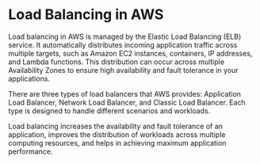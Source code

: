# Load Balancing in AWS

Load balancing in AWS is managed by the Elastic Load Balancing (ELB) service. It automatically distributes incoming application traffic across multiple targets, such as Amazon EC2 instances, containers, IP addresses, and Lambda functions. This distribution can occur across multiple Availability Zones to ensure high availability and fault tolerance in your applications. 

There are three types of load balancers that AWS provides: Application Load Balancer, Network Load Balancer, and Classic Load Balancer. Each type is designed to handle different scenarios and workloads. 

Load balancing increases the availability and fault tolerance of an application, improves the distribution of workloads across multiple computing resources, and helps in achieving maximum application performance.